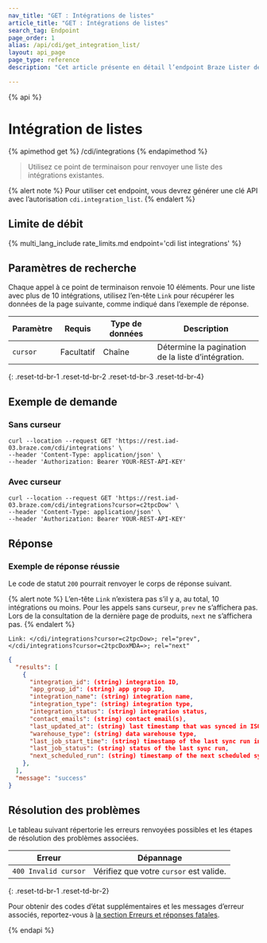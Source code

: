 ```yaml
---
nav_title: "GET : Intégrations de listes"
article_title: "GET : Intégrations de listes"
search_tag: Endpoint
page_order: 1
alias: /api/cdi/get_integration_list/
layout: api_page
page_type: reference
description: "Cet article présente en détail l’endpoint Braze Lister des intégrations."

---
```

{% api %}
# Intégration de listes
{% apimethod get %}
/cdi/integrations
{% endapimethod %}

> Utilisez ce point de terminaison pour renvoyer une liste des intégrations existantes.


{% alert note %}
Pour utiliser cet endpoint, vous devrez générer une clé API avec l’autorisation `cdi.integration_list`.
{% endalert %}

## Limite de débit

{% multi_lang_include rate_limits.md endpoint='cdi list integrations' %}

## Paramètres de recherche

Chaque appel à ce point de terminaison renvoie 10 éléments. Pour une liste avec plus de 10 intégrations, utilisez l’en-tête `Link` pour récupérer les données de la page suivante, comme indiqué dans l’exemple de réponse.

| Paramètre | Requis | Type de données | Description |
|---|---|---|---|
| `cursor` | Facultatif | Chaîne | Détermine la pagination de la liste d’intégration. |
{: .reset-td-br-1 .reset-td-br-2 .reset-td-br-3 .reset-td-br-4}

## Exemple de demande

### Sans curseur

```
curl --location --request GET 'https://rest.iad-03.braze.com/cdi/integrations' \
--header 'Content-Type: application/json' \
--header 'Authorization: Bearer YOUR-REST-API-KEY'
```

### Avec curseur

```
curl --location --request GET 'https://rest.iad-03.braze.com/cdi/integrations?cursor=c2tpcDow' \
--header 'Content-Type: application/json' \
--header 'Authorization: Bearer YOUR-REST-API-KEY'
```

## Réponse

### Exemple de réponse réussie

Le code de statut `200` pourrait renvoyer le corps de réponse suivant.

{% alert note %}
L’en-tête `Link` n’existera pas s’il y a, au total, 10 intégrations ou moins. Pour les appels sans curseur, `prev` ne s’affichera pas. Lors de la consultation de la dernière page de produits, `next` ne s’affichera pas.
{% endalert %}

```
Link: </cdi/integrations?cursor=c2tpcDow>; rel="prev",</cdi/integrations?cursor=c2tpcDoxMDA=>; rel="next"
```

```json
{
  "results": [
    {
      "integration_id": (string) integration ID,
      "app_group_id": (string) app group ID,
      "integration_name": (string) integration name,
      "integration_type": (string) integration type,
      "integration_status": (string) integration status,
      "contact_emails": (string) contact email(s),
      "last_updated_at": (string) last timestamp that was synced in ISO 8601,
      "warehouse_type": (string) data warehouse type,
      "last_job_start_time": (string) timestamp of the last sync run in ISO 8601,
      "last_job_status": (string) status of the last sync run,
      "next_scheduled_run": (string) timestamp of the next scheduled sync in ISO 8601,
    },
  ],
  "message": "success"
}
```

## Résolution des problèmes

Le tableau suivant répertorie les erreurs renvoyées possibles et les étapes de résolution des problèmes associées.

| Erreur | Dépannage |
| --- | --- |
| `400 Invalid cursor` | Vérifiez que votre `cursor` est valide. |
{: .reset-td-br-1 .reset-td-br-2}

Pour obtenir des codes d’état supplémentaires et les messages d’erreur associés, reportez-vous à [la section Erreurs et réponses fatales]({{site.baseurl}}/api/errors/#fatal-errors).

{% endapi %}
